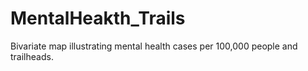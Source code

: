 # MentalHeakth_Trails
Bivariate map illustrating mental health cases per 100,000 people and trailheads.
